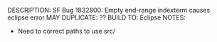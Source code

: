 DESCRIPTION: SF Bug 1832800: Empty end-range indexterm causes eclipse error
MAY DUPLICATE: ??
BUILD TO: Eclipse
NOTES: 
* Need to correct paths to use src/
